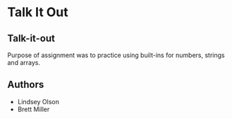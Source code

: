 # Talk It Out

## Talk-it-out
Purpose of assignment was to practice using built-ins for numbers, strings and arrays.

## Authors
- Lindsey Olson
- Brett Miller
